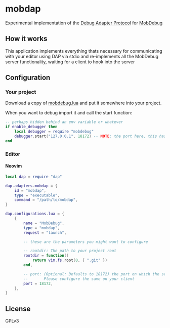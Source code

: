 # mobdap

Experimental implementation of the [Debug Adapter Protocol](https://microsoft.github.io/debug-adapter-protocol/) for [MobDebug](https://github.com/pkulchenko/MobDebug)

## How it works

This application implements everything thats necessary for communicating with your editor using DAP via stdio and re-implements
all the MobDebug server functionality, waiting for a client to hook into the server

## Configuration

### Your project

Download a copy of [mobdebug.lua](https://github.com/pkulchenko/MobDebug/blob/master/src/mobdebug.lua) and put it somewhere into your
project.

When you want to debug import it and call the start function:

```lua
-- perhaps hidden behind an env variable or whatever
if enable_debugger then
    local debugger = require "mobdebug"
    debugger.start("127.0.0.1", 18172) -- NOTE: the port here, this has to be the same as in your editor config
end
```

### Editor

#### Neovim

```lua
local dap = require "dap"

dap.adapters.mobdap = {
    id = "mobdap",
    type = "executable",
    command = "/path/to/mobdap",
}

dap.configurations.lua = {
    {
        name = "MobDebug",
        type = "mobdap",
        request = "launch",

        -- these are the parameters you might want to configure

        -- rootdir: The path to your project root
        rootdir = function()
            return vim.fs.root(0, { ".git" })
        end,

        -- port: (Optional: Defaults to 18172) the port on which the server is running
        --       Please configure the same on your client
        port = 18172,
    },
}
```

## License

GPLv3

